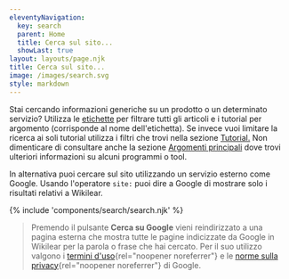 ```yaml
---
eleventyNavigation:
  key: search
  parent: Home
  title: Cerca sul sito...
  showLast: true
layout: layouts/page.njk
title: Cerca sul sito...
image: /images/search.svg
style: markdown
---
```

Stai cercando informazioni generiche su un prodotto o un determinato servizio? Utilizza le [etichette](/tag/) per filtrare tutti gli articoli e i tutorial per argomento (corrisponde al nome dell'etichetta). Se invece vuoi limitare la ricerca ai soli tutorial utilizza i filtri che trovi nella sezione [Tutorial.](/tutorial/) Non dimenticare di consultare anche la sezione [Argomenti principali](/#topics) dove trovi ulteriori informazioni su alcuni programmi o tool.

In alternativa puoi cercare sul sito utilizzando un servizio esterno come Google. Usando l'operatore `site:` puoi dire a Google di mostrare solo i risultati relativi a Wikilear.

{% include 'components/search/search.njk' %}

> Premendo il pulsante **Cerca su Google** vieni reindirizzato a una pagina esterna che mostra tutte le pagine indicizzate da Google in Wikilear per la parola o frase che hai cercato. Per il suo utilizzo valgono i [termini d'uso](https://policies.google.com/terms){rel="noopener noreferrer"} e le [norme sulla privacy](https://policies.google.com/privacy){rel="noopener noreferrer"} di Google.
